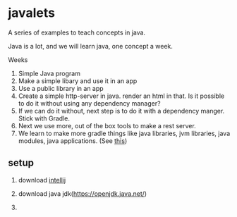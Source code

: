 # javalets

A series of examples to teach concepts in java.

Java is a lot, and we will learn java, one concept a week.

Weeks

1. Simple Java program
2. Make a simple libary and use it in an app
3. Use a public library in an app
4. Create a simple http-server in java. render an html in that. Is it possible to do it without using any dependency manager?
5. If we can do it without, next step is to do it with a dependency manger. Stick with Gradle. 
6. Next we use more, out of the box tools to make a rest server.
7. We learn to make more gradle things like java libraries, jvm libraries, java modules, java applications. (See [this](https://gradle.org/guides/))


## setup

1. download [intellij](https://www.jetbrains.com/idea/download/)

2. download java jdk(https://openjdk.java.net/)

3. 
